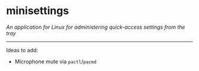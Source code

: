 # minisettings

*An application for Linux for administering quick-access settings from the tray*

---

Ideas to add:
 * Microphone mute via `pactl`/`pacmd`
